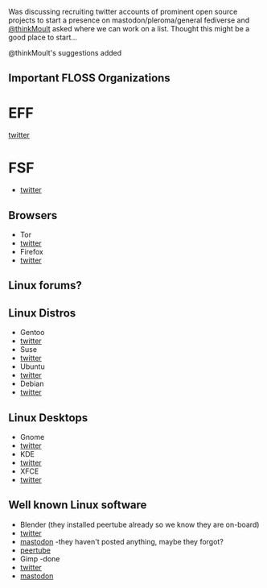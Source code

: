 Was discussing recruiting twitter accounts of prominent open source projects to start a presence on mastodon/pleroma/general fediverse and [@thinkMoult](https://mastodon.social/@thinkMoult/100264994794994146) asked where we can work on a list. Thought this might be a good place to start...

@thinkMoult's suggestions added 

## Important FLOSS Organizations 
# EFF
[twitter](https://twitter.com/eff)
# FSF
 * [twitter](https://twitter.com/fsf)

## Browsers
* Tor
* [twitter](https://twitter.com/torproject)
* Firefox
* [twitter]()

## Linux forums?

## Linux Distros
* Gentoo
* [twitter](https://twitter.com/gentoo)
* Suse
* [twitter](https://twitter.com/SUSE)
* Ubuntu
* [twitter](https://twitter.com/ubuntu)
* Debian
* [twitter](https://twitter.com/debian)

## Linux Desktops
* Gnome
* [twitter](https://twitter.com/gnome)
* KDE
* [twitter](https://twitter.com/kdecommunity)
* XFCE
* [twitter](https://twitter.com/xfceofficial)

## Well known Linux software
* Blender (they installed peertube already so we know they are on-board)
* [twitter](https://twitter.com/blender_org)
* [mastodon](https://mastodon.social/@Blender) -they haven't posted anything, maybe they forgot?
* [peertube](https://video.blender.org/)
* Gimp -done
* [twitter](https://twitter.com/GIMP_Official)
* [mastodon](https://mastodon.at/@GIMP)